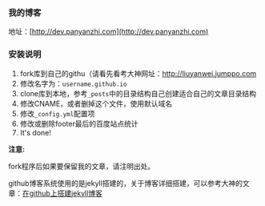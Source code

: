 ### 我的博客

地址：[http://dev.panyanzhi.com](http://dev.panyanzhi.com)


### 安装说明

1. fork库到自己的githu（请看先看考大神网址：http://liuyanwei.jumppo.com
2. 修改名字为：`username.github.io`
3. clone库到本地，参考`_posts`中的目录结构自己创建适合自己的文章目录结构
4. 修改CNAME，或者删掉这个文件，使用默认域名
5. 修改`_config.yml`配置项
6. 修改或删除footer最后的百度站点统计
7. It's done!

**注意:**

fork程序后如果要保留我的文章，请注明出处。

github博客系统使用的是jekyll搭建的，关于博客详细搭建，可以参考大神的文章：[在github上搭建jekyll博客](http://liuyanwei.jumppo.com/2014/02/12/how-to-deploy-a-blog-on-github-by-jekyll.html)





